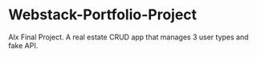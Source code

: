 # Webstack-Portfolio-Project
Alx Final Project. A real estate CRUD app that manages 3 user types and fake API.

